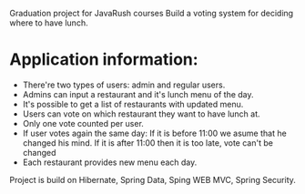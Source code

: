 Graduation project for JavaRush courses
Build a voting system for deciding where to have lunch.

# Application information:
- There're two types of users: admin and regular users.
- Admins can input a restaurant and it's lunch menu of the day.
- It's possible to get a list of restaurants with updated menu.
- Users can vote on which restaurant they want to have lunch at.
- Only one vote counted per user.
- If user votes again the same day:
If it is before 11:00 we asume that he changed his mind.
If it is after 11:00 then it is too late, vote can't be changed
- Each restaurant provides new menu each day.

Project is build on Hibernate, Spring Data, Sping WEB MVC, Spring Security.
